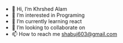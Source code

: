 - 👋 Hi, I’m Khrshed Alam
- 👀 I’m interested in Programing
- 🌱 I’m currently learning react 
- 💞️ I’m looking to collaborate on 
- 📫 How to reach me shabuj603@gmail.com

<!---
shabuj603/shabuj603 is a ✨ special ✨ repository because its `README.md` (this file) appears on your GitHub profile.
You can click the Preview link to take a look at your changes.
--->
